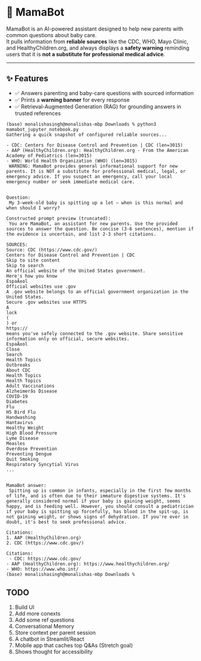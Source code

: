 # 👶 MamaBot

MamaBot is an AI-powered assistant designed to help new parents with common questions about baby care.  
It pulls information from **reliable sources** like the CDC, WHO, Mayo Clinic, and HealthyChildren.org, and always displays a **safety warning** reminding users that it is **not a substitute for professional medical advice**.

---

## ✨ Features
- ✅ Answers parenting and baby-care questions with sourced information  
- ✅ Prints a **warning banner** for every response  
- ✅ Retrieval-Augmented Generation (RAG) for grounding answers in trusted references  



```
(base) monalishasingh@monalishas-mbp Downloads % python3 mamabot_jupyter_notebook.py
Gathering a quick snapshot of configured reliable sources...

- CDC: Centers for Disease Control and Prevention | CDC (len=3015)
- AAP (HealthyChildren.org): HealthyChildren.org - From the American Academy of Pediatrics (len=3015)
- WHO: World Health Organization (WHO) (len=3015)
 WARNING: MamaBot provides general informational support for new parents. It is NOT a substitute for professional medical, legal, or emergency advice. If you suspect an emergency, call your local emergency number or seek immediate medical care.

  
Question:
 My 3-week-old baby is spitting up a lot — when is this normal and when should I worry?

Constructed prompt preview (truncated):
 You are MamaBot, an assistant for new parents. Use the provided sources to answer the question. Be concise (3-6 sentences), mention if the evidence is uncertain, and list 2-3 short citations.

SOURCES:
Source: CDC (https://www.cdc.gov/)
Centers for Disease Control and Prevention | CDC
Skip to site content
Skip to search
An official website of the United States government.
Here's how you know
EspaÃ±ol
Official websites use .gov
A .gov website belongs to an official government organization in the United States.
Secure .gov websites use HTTPS
A
lock
(
) or
https://
means you've safely connected to the .gov website. Share sensitive information only on official, secure websites.
EspaÃ±ol
Close
Search
Health Topics
Outbreaks
About CDC
Health Topics
Health Topics
Adult Vaccinations
Alzheimerâs Disease
COVID-19
Diabetes
Flu
H5 Bird Flu
Handwashing
Hantavirus
Healthy Weight
High Blood Pressure
Lyme Disease
Measles
Overdose Prevention
Preventing Dengue
Quit Smoking
Respiratory Syncytial Virus  
...


MamaBot answer:
 Spitting up is common in infants, especially in the first few months of life, and is often due to their immature digestive systems. It's generally considered normal if your baby is gaining weight, seems happy, and is feeding well. However, you should consult a pediatrician if your baby is spitting up forcefully, has blood in the spit-up, is not gaining weight, or shows signs of dehydration. If you're ever in doubt, it's best to seek professional advice.

Citations:
1. AAP (HealthyChildren.org)
2. CDC (https://www.cdc.gov/)

Citations:
 - CDC: https://www.cdc.gov/
- AAP (HealthyChildren.org): https://www.healthychildren.org/
- WHO: https://www.who.int/
(base) monalishasingh@monalishas-mbp Downloads %
```

## TODO
1. Build UI 
2. Add more conexts
3. Add some ref questions
4. Conversational Memory
5. Store context per parent session
6. A chatbot in Streamlit/React
7. Mobile app that caches top Q&As (Stretch goal)
8. Shows thought for accessibility

